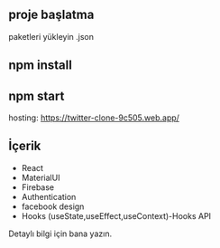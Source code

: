 
## proje başlatma

paketleri yükleyin .json

## npm install

## npm start

hosting: https://twitter-clone-9c505.web.app/


## İçerik

 - React
 - MaterialUI
 - Firebase
 - Authentication
 - facebook design
 - Hooks (useState,useEffect,useContext)-Hooks API


Detaylı bilgi için bana yazın.
